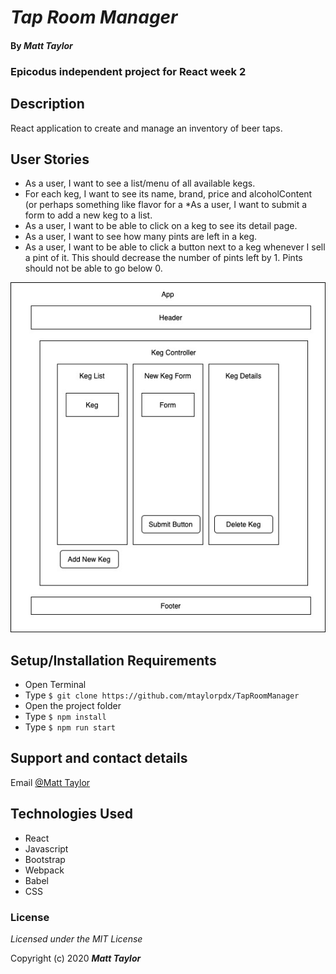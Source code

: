 # _Tap Room Manager_
#### By _Matt Taylor_


### Epicodus independent project for React week 2

## Description
React application to create and manage an inventory of beer taps.

## User Stories
* As a user, I want to see a list/menu of all available kegs. 
* For each keg, I want to see its name, brand, price and alcoholContent (or perhaps something like flavor for a *As a user, I want to submit a form to add a new keg to a list.
* As a user, I want to be able to click on a keg to see its detail page.
* As a user, I want to see how many pints are left in a keg.
* As a user, I want to be able to click a button next to a keg whenever I sell a pint of it. This should decrease the number of pints left by 1. Pints should not be able to go below 0.

![Mockup](src/img/diagram.jpg)

## Setup/Installation Requirements

* Open Terminal
* Type ``$ git clone https://github.com/mtaylorpdx/TapRoomManager``
* Open the project folder
* Type ``$ npm install``
* Type ``$ npm run start``

## Support and contact details

Email [@Matt Taylor](mailto:me@email.com)

## Technologies Used

* React
* Javascript
* Bootstrap
* Webpack
* Babel
* CSS

### License

*Licensed under the MIT License*

Copyright (c) 2020 **_Matt Taylor_**
